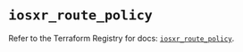 # `iosxr_route_policy`

Refer to the Terraform Registry for docs: [`iosxr_route_policy`](https://registry.terraform.io/providers/ciscodevnet/iosxr/0.6.0/docs/resources/route_policy).
